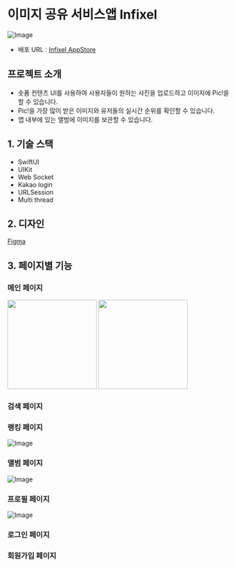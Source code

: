 # 이미지 공유 서비스앱 Infixel
![Image](https://github.com/user-attachments/assets/19343a1c-47dd-4651-81f0-8880724dfa19)
- 배포 URL : [Infixel AppStore](https://apps.apple.com/kr/app/infixel/id6711351058)


## 프로젝트 소개
- 숏폼 컨텐츠 UI를 사용하여 사용자들이 원하는 사진을 업로드하고 이미지에 Pic!을 할 수 있습니다.
- Pic!을 가장 많이 받은 이미지와 유저들의 실시간 순위를 확인할 수 있습니다.
- 앱 내부에 있는 앨범에 이미지를 보관할 수 있습니다.



## 1. 기술 스택
- SwiftUI
- UIKit
- Web Socket
- Kakao login
- URLSession
- Multi thread


## 2. 디자인
[Figma](https://www.figma.com/file/ZobwDJ6BYIl2ZuRray1YxR/Infixel-Swift?type=design&node-id=0-1&mode=design&t=56yeUw7CF0F9t6A5-0)



## 3. 페이지별 기능

### 메인 페이지
<div>
  <img width="200" src="https://github.com/user-attachments/assets/7e9b012d-3b59-4716-b376-51c47d49f236" />
  <img width="200" src="https://github.com/user-attachments/assets/858984d6-cf1e-44a8-ba19-1493285223e2" />
</div>


### 검색 페이지

### 랭킹 페이지
![Image](https://github.com/user-attachments/assets/90c7b030-117a-498d-a298-c5cce511b684)

### 앨범 페이지
![Image](https://github.com/user-attachments/assets/8f10cbd1-e2a7-4338-9399-9d71870021a6)

### 프로필 페이지
![Image](https://github.com/user-attachments/assets/ef400928-52e1-4ccc-bf98-c93ab780cb23)
### 로그인 페이지

### 회원가입 페이지
